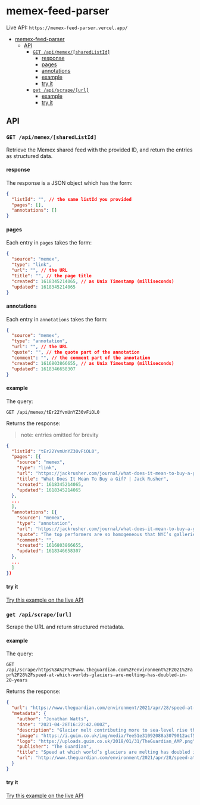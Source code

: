 # memex-feed-parser

Live API: `https://memex-feed-parser.vercel.app/`

- [memex-feed-parser](#memex-feed-parser)
  - [API](#api)
    - [`GET /api/memex/[sharedListId]`](#get-apimemexsharedlistid)
      - [response](#response)
      - [pages](#pages)
      - [annotations](#annotations)
      - [example](#example)
      - [try it](#try-it)
    - [`get /api/scrape/[url]`](#get-apiscrapeurl)
      - [example](#example-1)
      - [try it](#try-it-1)

## API

### `GET /api/memex/[sharedListId]`

Retrieve the Memex shared feed with the provided ID, and return the entries as structured data.

#### response

The response is a JSON object which has the form:

```json
{
  "listId": "", // the same listId you provided
  "pages": [],
  "annotations": []
}
```

#### pages

Each entry in `pages` takes the form:

```json
{
  "source": "memex",
  "type": "link",
  "url": "", // the URL
  "title": "", // the page title
  "created": 1618345214065, // as Unix Timestamp (milliseconds)
  "updated": 1618345214065
}
```

#### annotations

Each entry in `annotations` takes the form:

```json
{
  "source": "memex",
  "type": "annotation",
  "url": "", // the URL
  "quote": "", // the quote part of the annotation
  "comment": "", // the comment part of the annotation
  "created": 1616803866655, // as Unix Timestamp (milliseconds)
  "updated": 1618346658307
}
```

#### example

The query:

`GET /api/memex/tEr22YvmUnYZ30vFiOL0`

Returns the response:

> note: entries omitted for brevity

```json
{
  "listId": "tEr22YvmUnYZ30vFiOL0",
  "pages": [{
    "source": "memex",
    "type": "link",
    "url": "https://jackrusher.com/journal/what-does-it-mean-to-buy-a-gif.html",
    "title": "What Does It Mean To Buy a Gif? | Jack Rusher",
    "created": 1618345214065,
    "updated": 1618345214065
  },
  ...
  ],
  "annotations": [{
    "source": "memex",
    "type": "annotation",
    "url": "https://jackrusher.com/journal/what-does-it-mean-to-buy-a-gif.html",
    "quote": "The top performers are so homogeneous that NYC’s galleries show more art by people who went to Yale than by all minorities combined. In addition to inequalities along race, class, and gender lines for those born in the rich world, artists born in countries without elite institutions are essentially barred from success.\n\nWe might well ask what service the gatekeepers who operate these markets provide to make up for these shortcomings. One argument is that they have the taste and education to allocate capital wisely, thus rewarding the highest quality art.\n\n",
    "comment": "",
    "created": 1616803866655,
    "updated": 1618346658307
  },
  ...
  ]
})
```

#### try it

[Try this example on the live API](https://memex-feed-parser.vercel.app/api/memex/tEr22YvmUnYZ30vFiOL0)

### `get /api/scrape/[url]`

Scrape the URL and return structured metadata.

#### example

The query:

`GET /api/scrape/https%3A%2F%2Fwww.theguardian.com%2Fenvironment%2F2021%2Fapr%2F28%2Fspeed-at-which-worlds-glaciers-are-melting-has-doubled-in-20-years`

Returns the response:

```json
{
  "url": "https://www.theguardian.com/environment/2021/apr/28/speed-at-which-worlds-glaciers-are-melting-has-doubled-in-20-years",
  "metadata": {
    "author": "Jonathan Watts",
    "date": "2021-04-28T16:22:42.000Z",
    "description": "Glacier melt contributing more to sea-level rise than loss of Greenland and Antarctic ice sheets, say experts",
    "image": "https://i.guim.co.uk/img/media/7ee51e31092088a3079012acf57ddc71c45930b5/0_117_3500_2100/master/3500.jpg?width=1200&height=630&quality=85&auto=format&fit=crop&overlay-align=bottom%2Cleft&overlay-width=100p&overlay-base64=L2ltZy9zdGF0aWMvb3ZlcmxheXMvdGctZGVmYXVsdC5wbmc&enable=upscale&s=3a8bd91a62cd8ca8dcf21e83feaae84a",
    "logo": "https://uploads.guim.co.uk/2018/01/31/TheGuardian_AMP.png",
    "publisher": "The Guardian",
    "title": "Speed at which world’s glaciers are melting has doubled in 20 years",
    "url": "http://www.theguardian.com/environment/2021/apr/28/speed-at-which-worlds-glaciers-are-melting-has-doubled-in-20-years"
  }
}
```

#### try it

[Try this example on the live API](https://memex-feed-parser.vercel.app/api/scrape/https%3A%2F%2Fwww.theguardian.com%2Fenvironment%2F2021%2Fapr%2F28%2Fspeed-at-which-worlds-glaciers-are-melting-has-doubled-in-20-years)
